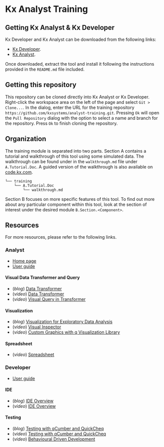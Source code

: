 Kx Analyst Training
===================

Getting Kx Analyst & Kx Developer
---------------------------

Kx Developer and Kx Analyst can be downloaded from the following links:

- [Kx Developer](https://code.kx.com/developer/getting-started/). 
- [Kx Analyst](https://code.kx.com/analyst/getting-started/). 

Once downloaded, extract the tool and install it following the instructions provided in
the `README.md` file included.

Getting this repository
-----------------------

This repository can be cloned directly into Kx Analyst or Kx Developer. Right-click the
workspace area on the left of the page and select `Git > Clone...`. In the dialog, enter
the URL for the training repository `https://github.com/kxsystems/analyst-training.git`.
Pressing `Ok` will open the `Pull Repository` dialog with the option to select a name
and branch for the repository. Press `Ok` to finish cloning the repository.
                                            

Organization
------------

The training module is separated into two parts. Section A contains a tutorial and walkthrough
of this tool using some simulated data. The walkthrough can be found under in the 
`walkthrough.md` file under `A.Tutorial.Doc`. A guided version of the walkthrough is also 
available on [code.kx.com](https://code.kx.com/analyst/data-analysis-walkthrough/).

    └── training
        └── A.Tutorial.Doc
            └── walkthrough.md
            
Section B focuses on more specific features of this tool. To find out more about
any particular component within this tool, look at the section of interest under 
the desired module `B.Section.<Component>`.

Resources
---------

For more resources, please refer to the following links.

### Analyst

- [Home page](https://kx.com/solutions/the-enterprise/analyst/)
- [User guide](https://code.kx.com/analyst/)

#### Visual Data Transformer and Query


- (*blog*) [Data Transformer](https://kx.com/blog/kx-product-insights-modern-data-preparation-etl-in-analyst-for-kx/)
- (*video*) [Data Transformer](https://vimeo.com/183895691)
- (*video*) [Visual Query in Transformer](https://vimeo.com/184708019)

#### Visualization

- (*blog*) [Visualization for Exploratory Data Analysis](https://kx.com/blog/kx-product-insights-visualization-for-exploratory-data-analysis-eda/)
- (*video*) [Visual Inspector](https://vimeo.com/183886181)
- (*video*) [Custom Graphics with q Visualization Library](https://vimeo.com/212133060)

#### Spreadsheet

- (*video*) [Spreadsheet](https://vimeo.com/183891867)

### Developer

- [User guide](https://code.kx.com/developer/)

#### IDE

- (*blog*) [IDE Overview](https://kx.com/blog/kx-product-insights-analyst-for-kx-ide/)
- (*video*) [IDE Overview](https://vimeo.com/239703330)

#### Testing

- (*blog*) [Testing with qCumber and QuickCheq](https://kx.com/blog/kx-product-insights-testing-using-analyst-for-kx/)
- (*video*) [Testing with qCumber and QuickCheq](https://vimeo.com/221903630)
- (*video*) [Behavioural Driven Development](https://vimeo.com/183916767)

